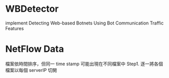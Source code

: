 # WBDetector
implement Detecting Web-based Botnets Using Bot Communication Traffic Features

# NetFlow Data
檔案依時間排序，但同一 time stamp 可能出現在不同檔案中
Step1. 逐一將各個檔案以每個 serverIP 切開
